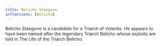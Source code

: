```yaml
---
title: Belicho Staegone
inflections: [Belicho]
---
```


Belicho Staegone is a candidate for a Triarch of Volantis. He appears to have been named after the legendary Triarch Belicho whose exploits are told in The Life of the Triarch Belicho.


